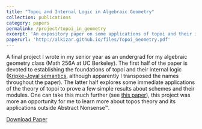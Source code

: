 ```yaml
---
title: "Topoi and Internal Logic in Algebraic Geometry"
collection: publications
category: papers
permalink: /project/topoi_in_geometry
excerpt: 'An expository paper on some applications of topoi and their internal logic in algebraic geometry.'
paperurl: 'http://alkizar.github.io/files/Topoi_Geometry.pdf'
---
```


A final project I wrote in my senior year as an undergrad for my algebraic geometry class (Math 256A at UC Berkeley). The first half of the paper is devoted to establishing the foundations of topoi and their internal logic ([Kripke-Joyal semantics](https://ncatlab.org/nlab/show/Kripke-Joyal+semantics), although apparently I transposed the names throughout the paper). The latter half explores some immediate applications of the theory of topoi to prove a few simple results about schemes and their modules. One can take this much further (see [this paper](https://arxiv.org/abs/2111.03685)), this project was more an opportunity for me to learn more about topos theory and its applications outside Abstract Nonsense™.

<a href="{{ paperurl }}">Download Paper</a>